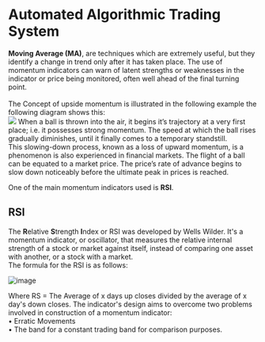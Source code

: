 # Automated Algorithmic Trading System

**Moving Average (MA)**, are techniques which are extremely useful, but they identify a change in trend only after it has taken place. The use of momentum indicators can warn of latent strengths or weaknesses in the indicator or price being monitored, often well ahead of the final turning point. <br><br>
The Concept of upside momentum is illustrated in the following example the following diagram shows this:
<br>
![](https://useruploads.socratic.org/LlKPleE4RPiV91s5FfxA_PR1.gif)
When a ball is thrown into the air, it begins it’s trajectory at a very first place; i.e. it possesses strong momentum. The speed at which the ball rises gradually diminishes, until it finally comes to a temporary standstill. <br>
This slowing-down process, known as a loss of upward momentum, is a phenomenon is also experienced in financial markets. The flight of a ball can be equated to a market price. The price’s rate of advance begins to slow down noticeably before the ultimate peak in prices is reached.


One of the main momentum indicators used is **RSI**.

## RSI
The **R**elative **S**trength **I**ndex or RSI was developed by Wells Wilder. It's a momentum indicator, or oscillator, that measures the relative internal strength of a stock or market against itself, instead of comparing one asset with another, or a stock with a market. <br>The formula for the RSI is as follows:

![image](https://user-images.githubusercontent.com/47617364/130294796-7df1b19b-1a64-44f0-b065-1970e39dc210.png)

Where RS = The Average of x days up closes divided by the average of x day's down closes. The indicator's design aims to overcome two problems involved in construction of a momentum indicator:
<br>
• Erratic Movements <br>
• The band for a constant trading band for comparison purposes.

